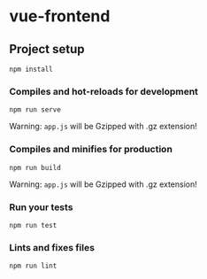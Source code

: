# vue-frontend

## Project setup
```
npm install
```

### Compiles and hot-reloads for development
```
npm run serve
```
Warning: `app.js` will be Gzipped with .gz extension!


### Compiles and minifies for production
```
npm run build
```

Warning: `app.js` will be Gzipped with .gz extension!

### Run your tests
```
npm run test
```

### Lints and fixes files
```
npm run lint
```
